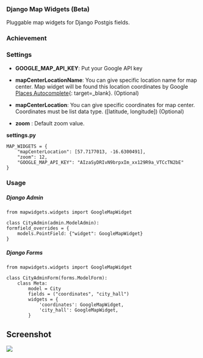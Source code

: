 ### Django Map Widgets (Beta)
Pluggable map widgets for Django Postgis fields.

### Achievement


### Settings

* **GOOGLE_MAP_API_KEY**: Put your Google API key

* **mapCenterLocationName**: You can give specific location name for map center. Map widget will be found this location coordinates by Google [Places Autocomplete](https://developers.google.com/maps/documentation/javascript/examples/places-autocomplete){: target=_blank}. (Optional)

* **mapCenterLocation**: You can give specific coordinates for map center. Coordinates  must be list data type. ([latitude, longitude]) (Optional)

* **zoom** : Default zoom value.


**settings.py**    

    MAP_WIDGETS = {
        "mapCenterLocation": [57.7177013, -16.6300491],
        "zoom": 12,
        "GOOGLE_MAP_API_KEY": "AIzaSyDRIvN9brpxIm_xx129R9a_VTCcTN2bE"
    }




### Usage 

##### Django Admin
    
    from mapwidgets.widgets import GoogleMapWidget
    
    class CityAdmin(admin.ModelAdmin):
    formfield_overrides = {
        models.PointField: {"widget": GoogleMapWidget}
    }


##### Django Forms

    from mapwidgets.widgets import GoogleMapWidget
    
    class CityAdminForm(forms.ModelForm):
        class Meta:
            model = City
            fields = ("coordinates", "city_hall")
            widgets = {
                'coordinates': GoogleMapWidget,
                'city_hall': GoogleMapWidget,
            }





## Screenshot

![](http://i.imgur.com/QpBycQu.png)
